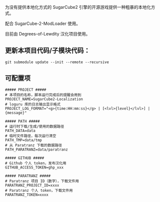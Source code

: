 为没有提供本地化方式的 SugarCube2 引擎的开源游戏提供一种粗暴的本地化方式。

配合 SugarCube-2-ModLoader 使用。

目前由 Degrees-of-Lewdity 汉化项目使用。

## 更新本项目代码/子模块代码：
```shell
git submodule update --init --remote --recursive
```

## 可配置项
```dotenv
##### PROJECT #####
# 本项目的名称，脚本运行完成后的提醒会用到
PROJECT_NAME=SugarCube2-Localization
# loguru 库的日志输出显示格式
PROJECT_LOG_FORMAT="<g>{time:HH:mm:ss}</g> | [<lvl>{level}</lvl>] | {message}"

##### PATH #####
# 运行时下载/生成/使用的数据路径
PATH_DATA=data
# 临时文件路径，每次运行清空
PATH_TMP=data/tmp
# 从 Paratranz 下载的数据路径
PATH_PARATRANZ=data/paratranz

##### GITHUB #####
# Github 个人 token，发布汉化用
GITHUB_ACCESS_TOKEN=ghp_xxx

##### PARATRANZ #####
# Paratranz 项目 ID（数字），下载文件用
PARATRANZ_PROJECT_ID=xxxx
# Paratranz 个人 token，下载文件用
PARATRANZ_TOKEN=xxxx
```